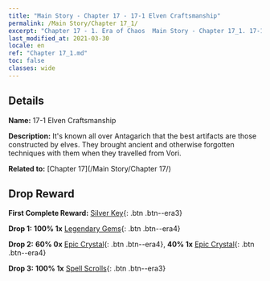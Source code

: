```yaml
---
title: "Main Story - Chapter 17 - 17-1 Elven Craftsmanship"
permalink: /Main Story/Chapter 17_1/
excerpt: "Chapter 17 - 1. Era of Chaos  Main Story - Chapter 17_1. 17-1 Elven Craftsmanship"
last_modified_at: 2021-03-30
locale: en
ref: "Chapter 17_1.md"
toc: false
classes: wide
---
```


## Details

 **Name:** 17-1 Elven Craftsmanship

 **Description:** It's known all over Antagarich that the best artifacts are those constructed by elves. They brought ancient and otherwise forgotten techniques with them when they travelled from Vori.

 **Related to:** [Chapter 17](/Main Story/Chapter 17/)

## Drop Reward

 **First Complete Reward:** [Silver Key](/Items/con_693/){: .btn .btn--era3}

 **Drop 1:** **100% 1x** [Legendary Gems](/Items/mat_58/){: .btn .btn--era4}

 **Drop 2:** **60% 0x** [Epic Crystal](/Items/mat_52/){: .btn .btn--era4}, **40% 1x** [Epic Crystal](/Items/mat_52/){: .btn .btn--era4}

 **Drop 3:** **100% 1x** [Spell Scrolls](/Items/con_694/){: .btn .btn--era3}

